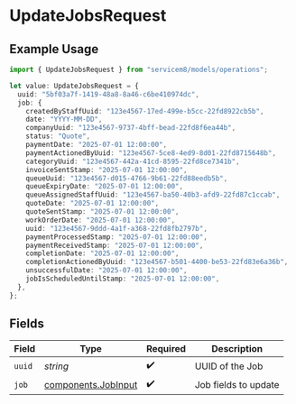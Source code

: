 # UpdateJobsRequest

## Example Usage

```typescript
import { UpdateJobsRequest } from "servicem8/models/operations";

let value: UpdateJobsRequest = {
  uuid: "5bf03a7f-1419-48a8-8a46-c6be410974dc",
  job: {
    createdByStaffUuid: "123e4567-17ed-499e-b5cc-22fd8922cb5b",
    date: "YYYY-MM-DD",
    companyUuid: "123e4567-9737-4bff-bead-22fd8f6ea44b",
    status: "Quote",
    paymentDate: "2025-07-01 12:00:00",
    paymentActionedByUuid: "123e4567-5ce8-4ed9-8d01-22fd8715648b",
    categoryUuid: "123e4567-442a-41cd-8595-22fd8ce7341b",
    invoiceSentStamp: "2025-07-01 12:00:00",
    queueUuid: "123e4567-d015-4766-9b61-22fd88eedb5b",
    queueExpiryDate: "2025-07-01 12:00:00",
    queueAssignedStaffUuid: "123e4567-ba50-40b3-afd9-22fd87c1ccab",
    quoteDate: "2025-07-01 12:00:00",
    quoteSentStamp: "2025-07-01 12:00:00",
    workOrderDate: "2025-07-01 12:00:00",
    uuid: "123e4567-9ddd-4a1f-a368-22fd8fb2797b",
    paymentProcessedStamp: "2025-07-01 12:00:00",
    paymentReceivedStamp: "2025-07-01 12:00:00",
    completionDate: "2025-07-01 12:00:00",
    completionActionedByUuid: "123e4567-b501-4400-be53-22fd83e6a36b",
    unsuccessfulDate: "2025-07-01 12:00:00",
    jobIsScheduledUntilStamp: "2025-07-01 12:00:00",
  },
};
```

## Fields

| Field                                                      | Type                                                       | Required                                                   | Description                                                |
| ---------------------------------------------------------- | ---------------------------------------------------------- | ---------------------------------------------------------- | ---------------------------------------------------------- |
| `uuid`                                                     | *string*                                                   | :heavy_check_mark:                                         | UUID of the Job                                            |
| `job`                                                      | [components.JobInput](../../models/components/jobinput.md) | :heavy_check_mark:                                         | Job fields to update                                       |